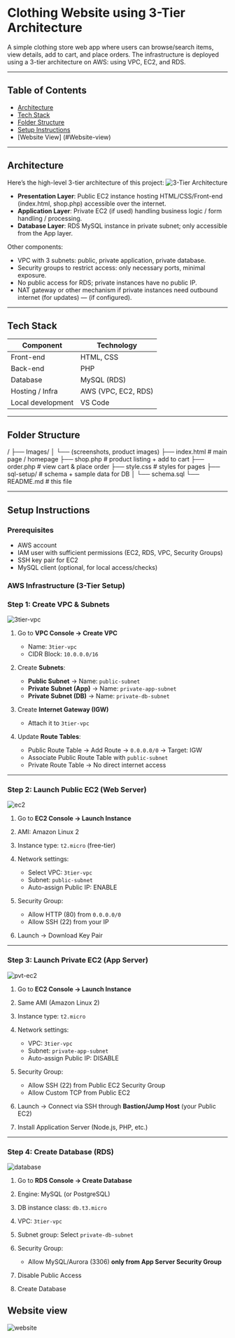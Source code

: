 # Clothing Website using 3-Tier Architecture

A simple clothing store web app where users can browse/search items, view details, add to cart, and place orders. The infrastructure is deployed using a 3-tier architecture on AWS: using VPC, EC2, and RDS.

---

## Table of Contents

- [Architecture](#architecture)  
- [Tech Stack](#tech-stack)  
- [Folder Structure](#folder-structure)  
- [Setup Instructions](#setup-instructions)
- [Website View] (#Website-view)  
  

---

## Architecture

Here’s the high-level 3-tier architecture of this project:
![3-Tier Architecture](./Images/arc.png)
- **Presentation Layer**: Public EC2 instance hosting HTML/CSS/Front-end (index.html, shop.php) accessible over the internet.  
- **Application Layer**: Private EC2 (if used) handling business logic / form handling / processing.  
- **Database Layer**: RDS MySQL instance in private subnet; only accessible from the App layer.

Other components:  
- VPC with 3 subnets: public, private application, private database.  
- Security groups to restrict access: only necessary ports, minimal exposure.  
- No public access for RDS; private instances have no public IP.  
- NAT gateway or other mechanism if private instances need outbound internet (for updates) — (if configured).

---

## Tech Stack

| Component        | Technology                     |
|------------------|----------------------------------|
| Front-end        | HTML, CSS                     |
| Back-end         | PHP                            |
| Database         | MySQL (RDS)                   |
| Hosting / Infra  | AWS (VPC, EC2, RDS)            |
| Local development| VS Code                        |

---

## Folder Structure

/
├── Images/
│ └── (screenshots, product images)
├── index.html # main page / homepage
├── shop.php # product listing + add to cart
├── order.php # view cart & place order
├── style.css # styles for pages
├── sql-setup/ # schema + sample data for DB
│ └── schema.sql
└── README.md # this file

---

## Setup Instructions

### Prerequisites

- AWS account  
- IAM user with sufficient permissions (EC2, RDS, VPC, Security Groups)  
- SSH key pair for EC2  
- MySQL client (optional, for local access/checks)  

### AWS Infrastructure (3-Tier Setup)

### **Step 1: Create VPC & Subnets**
![3tier-vpc](./Images/vpc.png) 
1. Go to **VPC Console → Create VPC**

   * Name: `3tier-vpc`
   * CIDR Block: `10.0.0.0/16`
2. Create **Subnets**:

   * **Public Subnet**  → Name: `public-subnet`
   * **Private Subnet (App)**  → Name: `private-app-subnet`
   * **Private Subnet (DB)**  → Name: `private-db-subnet`
3. Create **Internet Gateway (IGW)**

   * Attach it to `3tier-vpc`
4. Update **Route Tables**:

   * Public Route Table → Add Route → `0.0.0.0/0` → Target: IGW
   * Associate Public Route Table with `public-subnet`
   * Private Route Table → No direct internet access 

---

### **Step 2: Launch Public EC2 (Web Server)**
![ec2](./Images/ec2.png)
1. Go to **EC2 Console → Launch Instance**
2. AMI: Amazon Linux 2
3. Instance type: `t2.micro` (free-tier)
4. Network settings:

   * Select VPC: `3tier-vpc`
   * Subnet: `public-subnet`
   * Auto-assign Public IP: ENABLE
5. Security Group:

   * Allow HTTP (80) from `0.0.0.0/0`
   * Allow SSH (22) from your IP
6. Launch → Download Key Pair
---

### **Step 3: Launch Private EC2 (App Server)**
![pvt-ec2](./Images/ec2.png)
1. Go to **EC2 Console → Launch Instance**
2. Same AMI (Amazon Linux 2)
3. Instance type: `t2.micro`
4. Network settings:

   * VPC: `3tier-vpc`
   * Subnet: `private-app-subnet`
   * Auto-assign Public IP: DISABLE
5. Security Group:

   * Allow SSH (22) from Public EC2 Security Group 
   * Allow Custom TCP  from Public EC2 
6. Launch → Connect via SSH through **Bastion/Jump Host** (your Public EC2)
7. Install Application Server (Node.js, PHP, etc.)

---

### **Step 4: Create Database (RDS)**
![database](./Images/RDS.png)
1. Go to **RDS Console → Create Database**
2. Engine: MySQL (or PostgreSQL)
3. DB instance class: `db.t3.micro`
4. VPC: `3tier-vpc`
5. Subnet group: Select `private-db-subnet`
6. Security Group:

   * Allow MySQL/Aurora (3306) **only from App Server Security Group**
7. Disable Public Access
8. Create Database



## Website view


![website](./Images/web.png)






